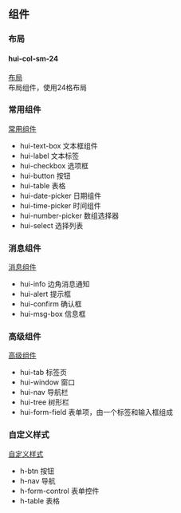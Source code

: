 ## 组件
### 布局
#### hui-col-sm-24
[布局](layout.md)  
布局组件，使用24格布局  

### 常用组件
[常用组件](normal.md)
* hui-text-box  文本框组件  
* hui-label  文本标签  
* hui-checkbox  选项框  
* hui-button  按钮  
* hui-table  表格  
* hui-date-picker  日期组件  
* hui-time-picker  时间组件  
* hui-number-picker  数组选择器  
* hui-select  选择列表  

### 消息组件
[消息组件](information.md)
* hui-info  边角消息通知  
* hui-alert  提示框  
* hui-confirm  确认框  
* hui-msg-box  信息框  

### 高级组件
[高级组件](advance.md)
* hui-tab  标签页  
* hui-window  窗口  
* hui-nav  导航栏  
* hui-tree  树形栏  
* hui-form-field  表单项，由一个标签和输入框组成  

### 自定义样式
[自定义样式](styles.md)
* h-btn 按钮
* h-nav 导航
* h-form-control 表单控件
* h-table 表格
